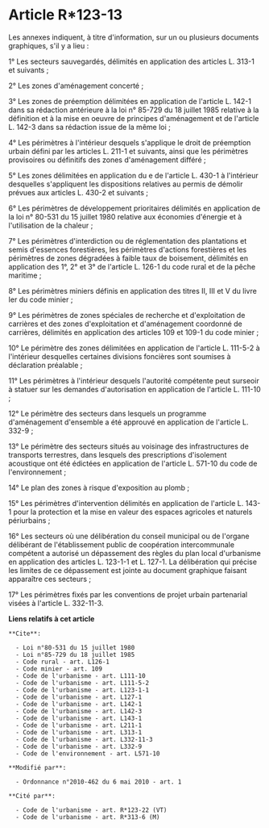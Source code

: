 # Article R*123-13

Les annexes indiquent, à titre d'information, sur un ou plusieurs documents graphiques, s'il y a lieu : 

1° Les secteurs sauvegardés, délimités en application des articles L. 313-1 et suivants ; 

2° Les zones d'aménagement concerté ; 

3° Les zones de préemption délimitées en application de l'article L. 142-1 dans sa rédaction antérieure à la loi n° 85-729 du
18 juillet 1985 relative à la définition et à la mise en oeuvre de principes d'aménagement et de l'article L. 142-3 dans sa
rédaction issue de la même loi ; 

4° Les périmètres à l'intérieur desquels s'applique le droit de préemption urbain défini par les articles L. 211-1 et
suivants, ainsi que les périmètres provisoires ou définitifs des zones d'aménagement différé ; 

5° Les zones délimitées en application du e de l'article L. 430-1 à l'intérieur desquelles s'appliquent les dispositions
relatives au permis de démolir prévues aux articles L. 430-2 et suivants ; 

6° Les périmètres de développement prioritaires délimités en application de la loi n° 80-531 du 15 juillet 1980 relative aux
économies d'énergie et à l'utilisation de la chaleur ; 

7° Les périmètres d'interdiction ou de réglementation des plantations et semis d'essences forestières, les périmètres
d'actions forestières et les périmètres de zones dégradées à faible taux de boisement, délimités en application des 1°, 2° et
3° de l'article L. 126-1 du code rural et de la pêche maritime ; 

8° Les périmètres miniers définis en application des titres II, III et V du livre Ier du code minier ; 

9° Les périmètres de zones spéciales de recherche et d'exploitation de carrières et des zones d'exploitation et d'aménagement
coordonné de carrières, délimités en application des articles 109 et 109-1 du code minier ; 

10° Le périmètre des zones délimitées en application de l'article L. 111-5-2 à l'intérieur desquelles certaines divisions
foncières sont soumises à déclaration préalable ; 

11° Les périmètres à l'intérieur desquels l'autorité compétente peut surseoir à statuer sur les demandes d'autorisation en
application de l'article L. 111-10 ; 

12° Le périmètre des secteurs dans lesquels un programme d'aménagement d'ensemble a été approuvé en application de l'article
L. 332-9 ; 

13° Le périmètre des secteurs situés au voisinage des infrastructures de transports terrestres, dans lesquels des
prescriptions d'isolement acoustique ont été édictées en application de l'article L. 571-10 du code de l'environnement ; 

14° Le plan des zones à risque d'exposition au plomb ; 

15° Les périmètres d'intervention délimités en application de l'article L. 143-1 pour la protection et la mise en valeur des
espaces agricoles et naturels périurbains ; 

16° Les secteurs où une délibération du conseil municipal ou de l'organe délibérant de l'établissement public de coopération
intercommunale compétent a autorisé un dépassement des règles du plan local d'urbanisme en application des articles L.
123-1-1 et L. 127-1. La délibération qui précise les limites de ce dépassement est jointe au document graphique faisant
apparaître ces secteurs ; 

17° Les périmètres fixés par les conventions de projet urbain partenarial visées à l'article L. 332-11-3.

**Liens relatifs à cet article**

	**Cite**:

	  - Loi n°80-531 du 15 juillet 1980
	  - Loi n°85-729 du 18 juillet 1985
	  - Code rural - art. L126-1
	  - Code minier - art. 109
	  - Code de l'urbanisme - art. L111-10
	  - Code de l'urbanisme - art. L111-5-2
	  - Code de l'urbanisme - art. L123-1-1
	  - Code de l'urbanisme - art. L127-1
	  - Code de l'urbanisme - art. L142-1
	  - Code de l'urbanisme - art. L142-3
	  - Code de l'urbanisme - art. L143-1
	  - Code de l'urbanisme - art. L211-1
	  - Code de l'urbanisme - art. L313-1
	  - Code de l'urbanisme - art. L332-11-3
	  - Code de l'urbanisme - art. L332-9
	  - Code de l'environnement - art. L571-10

	**Modifié par**:

	  - Ordonnance n°2010-462 du 6 mai 2010 - art. 1

	**Cité par**:

	  - Code de l'urbanisme - art. R*123-22 (VT)
	  - Code de l'urbanisme - art. R*313-6 (M)
